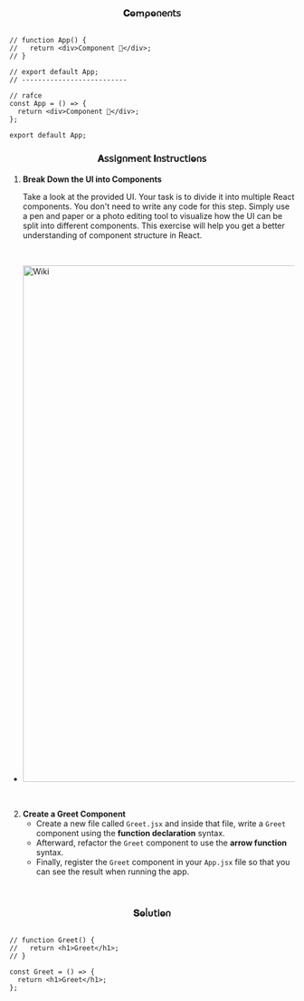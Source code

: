 
<h3  align="center" >𝐂ⱺꭑρⱺ𐓣𝖾𐓣𝗍𝗌</h3>

```JSX

// function App() {
//   return <div>Component 🤝</div>;
// }

// export default App;
// --------------------------

// rafce
const App = () => {
  return <div>Component 🤝</div>;
};

export default App;

```

<h3  align="center" >𝐀𝗌𝗌𝗂𝗀𐓣ꭑ𝖾𐓣𝗍 𝚰𐓣𝗌𝗍𝗋υ𝖼𝗍𝗂ⱺ𐓣𝗌</h3>

1. **Break Down the UI into Components**  

   Take a look at the provided UI. Your task is to divide it into multiple React components. You don't need to write any code for this step. Simply use a pen and paper or a photo editing tool to visualize how the UI can be split into different components. This exercise will help you get a better understanding of component structure in React.

</br>

- <img width="913" alt="Wiki" src="https://github.com/user-attachments/assets/584131e9-ce91-4c0a-84eb-a360798205e1" />


</br>

2. **Create a Greet Component**
   - Create a new file called `Greet.jsx` and inside that file, write a `Greet` component using the **function declaration** syntax.
   - Afterward, refactor the `Greet` component to use the **arrow function** syntax.
   - Finally, register the `Greet` component in your `App.jsx` file so that you can see the result when running the app.

</br>

<h3  align="center" >𝐒ⱺᥣυ𝗍𝗂ⱺ𐓣</h3>

```JSX

// function Greet() {
//   return <h1>Greet</h1>;
// }

const Greet = () => {
  return <h1>Greet</h1>;
};

```
